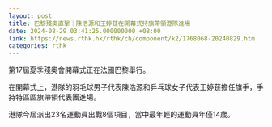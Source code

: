 ```yaml
---
layout: post
title: 巴黎殘奧直擊｜陳浩源和王婷莛在開幕式持旗帶領港隊進場
date: 2024-08-29 03:41:25.000000000 +08:00
link: https://news.rthk.hk/rthk/ch/component/k2/1768068-20240829.htm
categories: rthk
---
```


第17屆夏季殘奧會開幕式正在法國巴黎舉行。

在開幕式上，港隊的羽毛球男子代表陳浩源和乒乓球女子代表王婷莛擔任旗手，手持特區區旗帶領代表團進場。

港隊今屆派出23名運動員出戰8個項目，當中最年輕的運動員年僅14歲。
